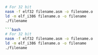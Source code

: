 ```bash
# For 32 bit
nasm -f elf32 filename.asm -o filename.o
ld -m elf_i386 filename.o -o filename
./filename

```bash
# For 32 bit
nasm -f elf32 filename.asm -o filename.o
ld -m elf_i386 filename.o -o filename
./filename

